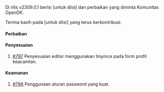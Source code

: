 Di rilis v2309.0.1 berisi [untuk diisi] dan perbaikan yang diminta Komunitas OpenDK.

Terima kasih pada [untuk diisi] yang terus berkontribusi.

#### Perbaikan

#### Penyesuaian
1. [#797](https://github.com/OpenSID/OpenDK/issues/797) Penyesuaian editor menggunakan tinymce pada form profil keacamtan.

#### Keamanan

1. [#796](https://github.com/OpenSID/OpenDK/issues/796) Penggunaan aturan password yang kuat.

